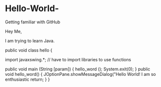 # Hello-World-
Getting familiar with GitHub

Hey Me,

I am trying to learn Java.

public void class hello
{

  import javaxswing.*;   // have to import libraries to use functions
  
  public void main (String [param])
  {
    hello_word ();
    System.exit(0);
  }
  public void hello_word()
  {
    JOptionPane.showMessageDialog("Hello World! I am so enthusiastic 
    return;
  }
} 
